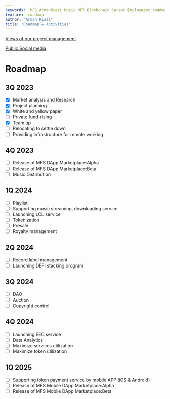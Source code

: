 ```yaml
---
keywords:  MFS ArmanRiazi Music NFT Blockchain Career Employment roadmap activity
feature:  roadmap
author: "Arman Riazi"
title: "Roadmap & Activities"
---
```


[Views of our project management](https://github.com/armanriazi?tab=projects)

[Public Social media](../social/channels.md)

# Roadmap

## 3Q 2023
- [x] Market analysis and Research
- [x] Project planning
- [x] White and yellow paper
- [ ] Private fund-rising
- [x] Team up
- [ ] Relocating to settle down 
- [ ] Providing infrastructure for remote working

## 4Q 2023
- [ ] Release of MFS DApp Marketplace:Alpha
- [ ] Release of MFS DApp Marketplace:Beta
- [ ] Music Distribution

## 1Q 2024
- [ ] Playlist
- [ ] Supporting music streaming, downloading service
- [ ] Launching LCL service
- [ ] Tokenization
- [ ] Presale
- [ ] Royalty management

## 2Q 2024
- [ ] Record label management
- [ ] Launching DEFI stacking program

## 3Q 2024
- [ ] DAO
- [ ] Auction
- [ ] Copyright control

## 4Q 2024
- [ ] Launching EEC service
- [ ] Data Analytics
- [ ] Maximize services utilization
- [ ] Maximize token utilization

## 1Q 2025
- [ ] Supporting token payment service by mobile APP (iOS & Android)
- [ ] Release of MFS Mobile DApp Marketplace:Alpha
- [ ] Release of MFS Mobile DApp Marketplace:Beta